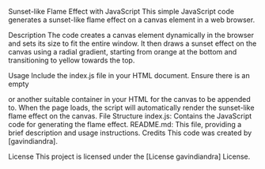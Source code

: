Sunset-like Flame Effect with JavaScript
This simple JavaScript code generates a sunset-like flame effect on a canvas element in a web browser.

Description
The code creates a canvas element dynamically in the browser and sets its size to fit the entire window. It then draws a sunset effect on the canvas using a radial gradient, starting from orange at the bottom and transitioning to yellow towards the top.

Usage
Include the index.js file in your HTML document.
Ensure there is an empty <div> or another suitable container in your HTML for the canvas to be appended to.
When the page loads, the script will automatically render the sunset-like flame effect on the canvas.
File Structure
index.js: Contains the JavaScript code for generating the flame effect.
README.md: This file, providing a brief description and usage instructions.
Credits
This code was created by [gavindiandra].

License
This project is licensed under the [License gavindiandra] License.